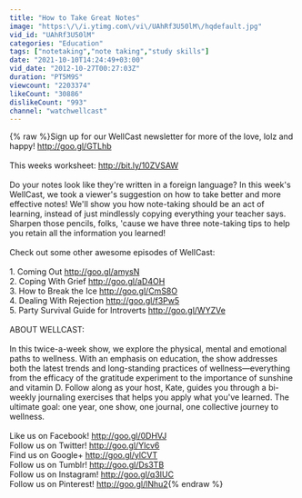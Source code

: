 ```yaml
---
title: "How to Take Great Notes"
image: "https:\/\/i.ytimg.com\/vi\/UAhRf3U50lM\/hqdefault.jpg"
vid_id: "UAhRf3U50lM"
categories: "Education"
tags: ["notetaking","note taking","study skills"]
date: "2021-10-10T14:24:49+03:00"
vid_date: "2012-10-27T00:27:03Z"
duration: "PT5M9S"
viewcount: "2203374"
likeCount: "30886"
dislikeCount: "993"
channel: "watchwellcast"
---
```

{% raw %}Sign up for our WellCast newsletter for more of the love, lolz and happy! <a rel="nofollow" target="blank" href="http://goo.gl/GTLhb">http://goo.gl/GTLhb</a><br /><br />This weeks worksheet: <a rel="nofollow" target="blank" href="http://bit.ly/10ZVSAW">http://bit.ly/10ZVSAW</a><br /><br />Do your notes look like they're written in a foreign language? In this week's WellCast, we took a viewer's suggestion on how to take better and more effective notes! We'll show you how note-taking should be an act of learning, instead of just mindlessly copying everything your teacher says. Sharpen those pencils, folks, 'cause we have three note-taking tips to help you retain all the information you learned!<br /><br />Check out some other awesome episodes of WellCast:<br /><br />1. Coming Out <a rel="nofollow" target="blank" href="http://goo.gl/amysN">http://goo.gl/amysN</a> <br />2. Coping With Grief <a rel="nofollow" target="blank" href="http://goo.gl/aD4OH">http://goo.gl/aD4OH</a> <br />3. How to Break the Ice <a rel="nofollow" target="blank" href="http://goo.gl/CmS8O">http://goo.gl/CmS8O</a> <br />4. Dealing With Rejection <a rel="nofollow" target="blank" href="http://goo.gl/f3Pw5">http://goo.gl/f3Pw5</a> <br />5. Party Survival Guide for Introverts <a rel="nofollow" target="blank" href="http://goo.gl/WYZVe">http://goo.gl/WYZVe</a> <br /><br />ABOUT WELLCAST:<br /><br />In this twice-a-week show, we explore the physical, mental and emotional paths to wellness. With an emphasis on education, the show addresses both the latest trends and long-standing practices of wellness—everything from the efficacy of the gratitude experiment to the importance of sunshine and vitamin D. Follow along as your host, Kate, guides you through a bi-weekly journaling exercises that helps you apply what you've learned. The ultimate goal: one year, one show, one journal, one collective journey to wellness.<br /><br />Like us on Facebook! <a rel="nofollow" target="blank" href="http://goo.gl/0DHVJ">http://goo.gl/0DHVJ</a><br />Follow us on Twitter! <a rel="nofollow" target="blank" href="http://goo.gl/Ylcv6">http://goo.gl/Ylcv6</a><br />Find us on Google+ <a rel="nofollow" target="blank" href="http://goo.gl/ylCVT">http://goo.gl/ylCVT</a><br />Follow us on Tumblr! <a rel="nofollow" target="blank" href="http://goo.gl/Ds3TB">http://goo.gl/Ds3TB</a><br />Follow us on Instagram! <a rel="nofollow" target="blank" href="http://goo.gl/q3IUC">http://goo.gl/q3IUC</a><br />Follow us on Pinterest! <a rel="nofollow" target="blank" href="http://goo.gl/lNhu2">http://goo.gl/lNhu2</a>{% endraw %}
